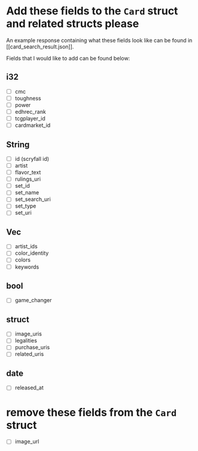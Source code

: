 # Add these fields to the `Card` struct and related structs please
An example response containing what these fields look like can be found in [[card_search_result.json]].

Fields that I would like to add can be found below:

## i32
- [ ] cmc
- [ ] toughness
- [ ] power
- [ ] edhrec_rank
- [ ] tcgplayer_id
- [ ] cardmarket_id

## String
- [ ] id (scryfall id)
- [ ] artist
- [ ] flavor_text
- [ ] rulings_uri
- [ ] set_id
- [ ] set_name
- [ ] set_search_uri
- [ ] set_type
- [ ] set_uri

## Vec<String>
- [ ] artist_ids
- [ ] color_identity
- [ ] colors
- [ ] keywords

## bool
- [ ] game_changer

## struct
- [ ] image_uris
- [ ] legalities
- [ ] purchase_uris
- [ ] related_uris

## date
- [ ] released_at

# remove these fields from the `Card` struct 

- [ ] image_url

